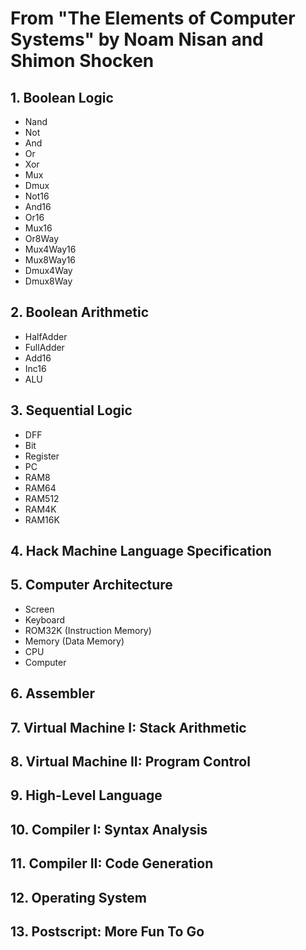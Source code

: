 # From "The Elements of Computer Systems" by Noam Nisan and Shimon Shocken

## 1. Boolean Logic

- Nand
- Not
- And
- Or
- Xor
- Mux
- Dmux
- Not16
- And16
- Or16
- Mux16
- Or8Way
- Mux4Way16
- Mux8Way16
- Dmux4Way
- Dmux8Way

## 2. Boolean Arithmetic

- HalfAdder
- FullAdder
- Add16
- Inc16
- ALU

## 3. Sequential Logic

- DFF
- Bit
- Register
- PC
- RAM8
- RAM64
- RAM512
- RAM4K
- RAM16K

## 4. Hack Machine Language Specification

## 5. Computer Architecture

- Screen
- Keyboard
- ROM32K (Instruction Memory)
- Memory (Data Memory)
- CPU
- Computer

## 6. Assembler

## 7. Virtual Machine I: Stack Arithmetic

## 8. Virtual Machine II: Program Control

## 9. High-Level Language

## 10. Compiler I: Syntax Analysis

## 11. Compiler II: Code Generation

## 12. Operating System

## 13. Postscript: More Fun To Go
